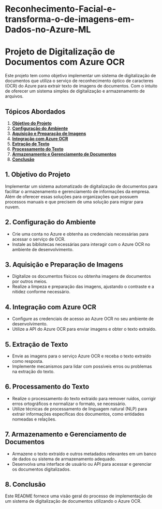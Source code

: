 # Reconhecimento-Facial-e-transforma-o-de-imagens-em-Dados-no-Azure-ML
# Projeto de Digitalização de Documentos com Azure OCR

Este projeto tem como objetivo implementar um sistema de digitalização de documentos que utiliza o serviço de reconhecimento óptico de caracteres (OCR) do Azure para extrair texto de imagens de documentos. Com o intuito de oferecer um sistema simples de digitalização e armazenamento de arquivos.

## Tópicos Abordados

1. [**Objetivo do Projeto**](#1-objetivo-do-projeto)
2. [**Configuração do Ambiente**](#2-configuração-do-ambiente)
3. [**Aquisição e Preparação de Imagens**](#3-aquisição-e-preparação-de-imagens)
4. [**Integração com Azure OCR**](#4-integração-com-azure-ocr)
5. [**Extração de Texto**](#5-extração-de-texto)
6. [**Processamento do Texto**](#6-processamento-do-texto)
7. [**Armazenamento e Gerenciamento de Documentos**](#7-armazenamento-e-gerenciamento-de-documentos)
8. [**Conclusão**](#8-conclusão)

## 1. Objetivo do Projeto

Implementar um sistema automatizado de digitalização de documentos para facilitar o armazenamento e gerenciamento de informações da empresa. Além de oferecer essas soluções para organizações que possuem processos manuais e que precisem de uma solução para migrar para nuvem.

## 2. Configuração do Ambiente

- Crie uma conta no Azure e obtenha as credenciais necessárias para acessar o serviço de OCR.
- Instale as bibliotecas necessárias para interagir com o Azure OCR no ambiente de desenvolvimento.

## 3. Aquisição e Preparação de Imagens

- Digitalize os documentos físicos ou obtenha imagens de documentos por outros meios.
- Realize a limpeza e preparação das imagens, ajustando o contraste e a nitidez conforme necessário.

## 4. Integração com Azure OCR

- Configure as credenciais de acesso ao Azure OCR no seu ambiente de desenvolvimento.
- Utilize a API do Azure OCR para enviar imagens e obter o texto extraído.

## 5. Extração de Texto

- Envie as imagens para o serviço Azure OCR e receba o texto extraído como resposta.
- Implemente mecanismos para lidar com possíveis erros ou problemas na extração do texto.

## 6. Processamento do Texto

- Realize o processamento do texto extraído para remover ruídos, corrigir erros ortográficos e normalizar o formato, se necessário.
- Utilize técnicas de processamento de linguagem natural (NLP) para extrair informações específicas dos documentos, como entidades nomeadas e relações.

## 7. Armazenamento e Gerenciamento de Documentos

- Armazene o texto extraído e outros metadados relevantes em um banco de dados ou sistema de armazenamento adequado.
- Desenvolva uma interface de usuário ou API para acessar e gerenciar os documentos digitalizados.

## 8. Conclusão

Este README fornece uma visão geral do processo de implementação de um sistema de digitalização de documentos utilizando o Azure OCR. 

